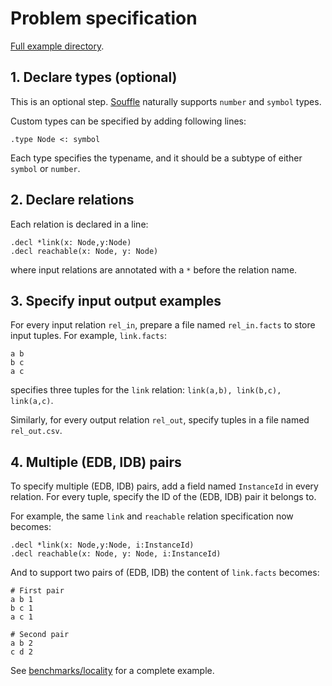 # Problem specification

[Full example directory](reachable).

## 1. Declare types (optional)
This is an optional step.
[Souffle](https://souffle-lang.github.io/types) 
naturally supports ``number`` and ``symbol`` types.

Custom types can be specified by adding following lines: 

```.type Node <: symbol ```

Each type specifies the typename, 
and it should be a subtype of either ``symbol`` or ``number``.

## 2. Declare relations
Each relation is declared in a line:

```
.decl *link(x: Node,y:Node) 
.decl reachable(x: Node, y: Node)
```
where input relations are annotated with a ``*`` 
before the relation name.

## 3. Specify input output examples
For every input relation ``rel_in``, 
prepare a file named ``rel_in.facts`` to store
input tuples.
For example, ``link.facts``:

```
a b
b c
a c
```
specifies three tuples for the ``link`` relation: 
``link(a,b), link(b,c), link(a,c)``.

Similarly, for every output relation ``rel_out``,
specify tuples in a file named ``rel_out.csv``. 

## 4. Multiple (EDB, IDB) pairs

To specify multiple (EDB, IDB) pairs, 
add a field named ``InstanceId`` in every relation.
For every tuple, specify the ID of the (EDB, IDB) 
pair it belongs to.

For example, the same ``link`` and ``reachable`` relation
specification now becomes:
``` 
.decl *link(x: Node,y:Node, i:InstanceId) 
.decl reachable(x: Node, y: Node, i:InstanceId)
```

And to support two pairs of (EDB, IDB) 
the content of ``link.facts`` becomes:
```
# First pair
a b 1
b c 1
a c 1

# Second pair
a b 2
c d 2
```

See [benchmarks/locality](locality) for a complete example.